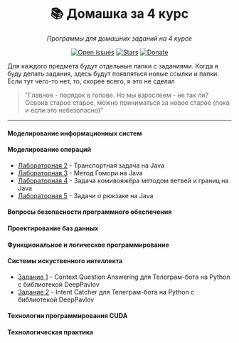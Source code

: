 <div class="myWrapper" align="center" markdown="1">

# :books: Домашка за 4 курс

*Программы для домашних заданий на 4 курсе*

[![Open issues](https://img.shields.io/github/issues/zalimannard/homework-4)](https://github.com/zalimannard/homework-4/issues)
[![Stars](https://img.shields.io/github/stars/zalimannard/homework-4)](https://github.com/zalimannard/homework-4)
[![Donate](https://img.shields.io/badge/donate-(money)-blueviolet)](https://boosty.to/zalimannard)

</div>

Для каждого предмета будут отдельные папки с заданиями. Когда я буду делать задания, здесь будут появляться новые ссылки и папки. Если тут чего-то нет, то, скорее всего, я это не сделал

> "Главное - порядок в голове. Но мы взрослеем - не так ли? Освоив старое старое, можно приниматься за новое старое (пока и если это небезопасно)"

---

#### Моделирование информационных систем

#### Моделирование операций

- [Лабораторная 2](simulation-of-operations/lab-2) - Транспортная задача на Java
- [Лабораторная 3](simulation-of-operations/lab-3) - Метод Гомори на Java
- [Лабораторная 4](simulation-of-operations/lab-4) - Задача комивояжёра методом ветвей и границ на Java
- [Лабораторная 5](simulation-of-operations/lab-5) - Задачи о рюкзаке на Java

#### Вопросы безопасности программного обеспечения

#### Проектирование баз данных

#### Функциональное и логическое программирование

#### Системы искуственного интеллекта

- [Задание 1](artificial-intelligence-systems/lab-1) - Context Question Answering для Телеграм-бота на Python с библиотекой DeepPavlov
- [Задание 2](artificial-intelligence-systems/lab-2) - Intent Catcher для Телеграм-бота на Python с библиотекой DeepPavlov

#### Технологии программирования CUDA

#### Технологическая практика
